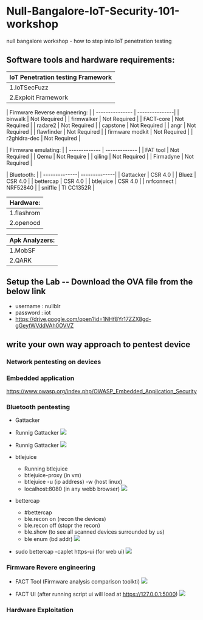 # Null-Bangalore-IoT-Security-101-workshop
null bangalore workshop - how to step into IoT penetration testing  

 ## Software tools and hardware requirements:
 
|IoT Penetration testing Framework 
| ----------------------------------|
| 1.IoTSecFuzz			    |
| 2.Exploit Framework               |

| Firmware Reverse engineering:     |
| ---------------  | ---------------|
| binwalk          | Not Required   |
| firmwalker       | Not Required   |
| FACT-core        | Not Required   |
| radare2          | Not Required   |
| capstone         | Not Required   |
| angr             | Not Required   |
| flawfinder       | Not Required   |
| firmware modkit  | Not Required   |
| r2ghidra-dec     | Not Required   |
 

| Firmware emulating:		|
| ------------- | ------------- |
| FAT tool      | Not Required  |
| Qemu          | Not Require   |
| qiling        | Not Required  |
| Firmadyne     | Not Required  |

| Bluetooth:	         	|
| --------------| --------------|
| Gattacker     | CSR 4.0       |
| Bluez         | CSR 4.0       |
| bettercap     | CSR 4.0       |
| btlejuice     | CSR 4.0       |
| nrfconnect    | NRF52840      |
| sniffle       | TI CC1352R    |
	
|Hardware:
| ------------------|
| 1.flashrom        |
| 2.openocd         |
	
|Apk Analyzers:
| ------------------|
| 1.MobSF           |
| 2.QARK            |

## Setup the Lab -- Download the OVA file from the below link 

- username : nullblr
- password : iot
- <https://drive.google.com/open?id=1NHf8Yr17ZZX8gd-gGeytWVddVAh0OVVZ>

## write your own way approach to pentest device 

### Network pentesting on devices

### Embedded application
   
   <https://www.owasp.org/index.php/OWASP_Embedded_Application_Security>
    
### Bluetooth pentesting
   
  - Gattacker
  
  - Runnig Gattacker
    ![](https://github.com/V33RU/Null-Bangalore-IoT-Security-101-workshop/blob/master/null/gattacker/gattacker1.JPG)
    
  - Runnig Gattacker
    ![](https://github.com/V33RU/Null-Bangalore-IoT-Security-101-workshop/blob/master/null/gattacker/gattacker2.JPG)
    
   - btlejuice 
    
        - Running btlejuice
        - btlejuice-proxy (in vm)
        - btlejuice -u (ip address) -w (host linux)
        - localhost:8080 (in any webb browser)
    ![](https://github.com/V33RU/Null-Bangalore-IoT-Security-101-workshop/blob/master/null/btlejuice/BTLE-JUICE.png)
    
   - bettercap 
        - #bettercap
        - ble.recon on (recon the devices)
        - ble.recon off (stopr the recon)
        - ble.show (to see all scanned devices surrounded by us)
        - ble enum (bd addr)
        ![](https://github.com/V33RU/Null-Bangalore-IoT-Security-101-workshop/blob/master/null/bettercap/bettercap.png)
           
        
   - sudo bettercap -caplet https-ui (for web ui)
     ![](https://github.com/V33RU/Null-Bangalore-IoT-Security-101-workshop/blob/master/null/bettercap/Selection_003.png)
  
  
### Firmware Revere engineering
    
   - FACT Tool (Firmware analysis comparison toolkti)
     ![](https://github.com/V33RU/Null-Bangalore-IoT-Security-101-workshop/blob/master/null/firmware/Selection_003.png)
     
   - FACT UI (after running script ui will load at https://127.0.0.1:5000)
     ![](https://github.com/V33RU/Null-Bangalore-IoT-Security-101-workshop/blob/master/null/firmware/FACT-UI.png)
         
      
### Hardware Exploitation
